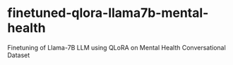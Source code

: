 # finetuned-qlora-llama7b-mental-health
Finetuning of Llama-7B LLM using QLoRA on Mental Health Conversational Dataset

